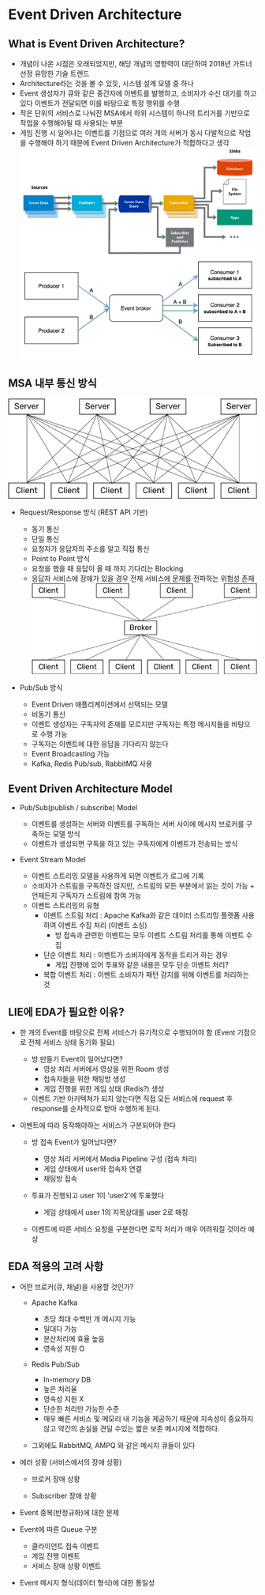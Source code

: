 # Event Driven Architecture


## What is Event Driven Architecture?
- 개념이 나온 시점은 오래되었지만, 해당 개념의 영향력이 대단하여 2018년 가트너 선정 유망한 기술 트렌드
- Architecture라는 것을 볼 수 있듯, 시스템 설계 모델 중 하나
- Event 생성자가 큐와 같은 중간자에 이벤트를 발행하고, 소비자가 수신 대기를 하고 있다 이벤트가 전달되면 이를 바탕으로 특정 행위를 수행
- 작은 단위의 서비스로 나눠진 MSA에서 하위 시스템이 하나의 트리거를 기반으로 작업을 수행해야될 때 사용되는 부분
- 게임 진행 시 일어나는 이벤트를 기점으로 여러 개의 서버가 동시 다발적으로 작업을 수행해야 하기 때문에 Event Driven Architecture가 적합하다고 생각
![eda1](./img/eda_2.webp)
![eda2](./img/EventBroker.png)


## MSA 내부 통신 방식
![request/response](./img/clientServerModel.jpg)
- Request/Response 방식 (REST API 기반) 
    - 동기 통신
    - 단일 통신
    - 요청자가 응답자의 주소를 알고 직접 통신
    - Point to Point 방식
    - 요청을 했을 때 응답이 올 때 까지 기다리는 Blocking
    - 응답자 서비스에 장애가 있을 경우 전체 서비스에 문제를 전파하는 위험성 존재
![pub/sub](./img/clientsBrokerModel.jpg)

- Pub/Sub 방식 
    - Event Driven 애플리케이션에서 선택되는 모델
    - 비동기 통신
    - 이벤트 생성자는 구독자의 존재를 모르지만 구독자는 특정 메시지들을 바탕으로 수행 가능
    - 구독자는 이벤트에 대한 응답을 기다리지 않는다
    - Event Broadcasting 가능
    - Kafka, Redis Pub/sub, RabbitMQ 사용

## Event Driven Architecture Model
- Pub/Sub(publish / subscribe) Model
    - 이벤트를 생성하는 서버와 이벤트를 구독하는 서버 사이에 메시지 브로커를 구축하는 모델 방식
    - 이벤트가 생성되면 구독을 하고 있는 구독자에게 이벤트가 전송되는 방식

- Event Stream Model 
    - 이벤트 스트리밍 모델을 사용하게 되면 이벤트가 로그에 기록
    - 소비자가 스트림을 구독하진 않지만, 스트림의 모든 부분에서 읽는 것이 가능 + 언제든지 구독자가 스트림에 참여 가능

    * 이벤트 스트리밍의 유형
        - 이벤트 스트림 처리 : Apache Kafka와 같은 데이터 스트리밍 플랫폼 사용하여 이벤트 수집 처리 (이벤트 소싱) 
            - 방 접속과 관련한 이벤트는 모두 이벤트 스트림 처리를 통해 이벤트 수집
        - 단순 이벤트 처리 : 이벤트가 소비자에게 동작을 트리거 하는 경우
            - 게임 진행에 있어 투표와 같은 내용은 모두 단순 이벤트 처리? 
        - 복합 이벤트 처리 : 이벤트 소비자가 패턴 감지를 위해 이벤트를 처리하는 것


## LIE에 EDA가 필요한 이유?
- 한 개의 Event를 바탕으로 전체 서비스가 유기적으로 수행되어야 함 (Event 기점으로 전체 서비스 상태 동기화 필요)
    - 방 만들기 Event이 일어났다면?
        - 영상 처리 서버에서 영상을 위한 Room 생성
        - 접속자들을 위한 채팅방 생성
        - 게임 진행을 위한 게임 상태 (Redis?) 생성 
    - 이벤트 기반 아키텍쳐가 되지 않는다면 직접 모든 서비스에 request 후 response를 순차적으로 받아 수행하게 된다.

- 이벤트에 따라 동작해야하는 서비스가 구분되어야 한다
    - 방 접속 Event가 일어났다면?
        - 영상 처리 서버에서 Media Pipeline 구성 (접속 처리)
        - 게임 상태에서 user와 접속자 연결
        - 채팅방 접속
    - 투표가 진행되고 user 1이 'user2'에 투표했다
        - 게임 상태에서 user 1의 지목상대를 user 2로 매칭
    
    - 이벤트에 따른 서비스 요청을 구분한다면 로직 처리가 매우 어려워질 것이라 예상


## EDA 적용의 고려 사항
- 어떤 브로커(큐, 채널)을 사용할 것인가?
    - Apache Kafka
        - 초당 최대 수백만 개 메시지 가능
        - 일대다 가능
        - 분산처리에 효율 높음
        - 영속성 지원 O

    - Redis Pub/Sub
        - In-memory DB
        - 높은 처리율
        - 영속성 지원 X
        - 단순한 처리만 가능한 수준
        - 매우 빠른 서비스 및 메모리 내 기능을 제공하기 때문에 지속성이 중요하지 않고 약간의 손실을 견딜 수있는 짧은 보존 메시지에 적합하다.

    - 그외에도 RabbitMQ, AMPQ 와 같은 메시지 큐들이 있다

- 에러 상황 (서비스에서의 장애 상황)
    - 브로커 장애 상황

    - Subscriber 장애 상황

- Event 중복(반정규화)에 대한 문제

- Event에 따른 Queue 구분
    - 클라이언트 접속 이벤트
    - 게임 진행 이벤트
    - 서비스 장애 상황 이벤트

- Event 메시지 형식(데이터 형식)에 대한 통일성